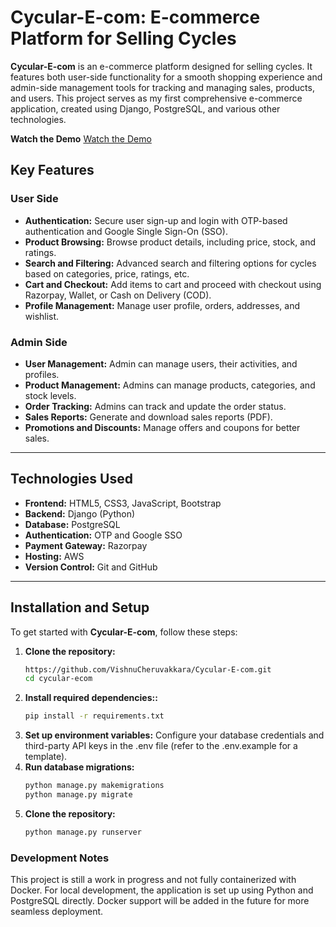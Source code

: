 # Cycular-E-com: E-commerce Platform for Selling Cycles

**Cycular-E-com** is an e-commerce platform designed for selling cycles. It features both user-side functionality for a smooth shopping experience and admin-side management tools for tracking and managing sales, products, and users. This project serves as my first comprehensive e-commerce application, created using Django, PostgreSQL, and various other technologies.

**Watch the Demo**
[Watch the Demo](https://www.linkedin.com/posts/vishnu-cheruvakkara-231b8b235_webdevelopment-ecommerce-python-activity-7264316221553020928-oIZA?utm_source=share&utm_medium=member_desktop)


## Key Features

### User Side

- **Authentication:** Secure user sign-up and login with OTP-based authentication and Google Single Sign-On (SSO).
- **Product Browsing:** Browse product details, including price, stock, and ratings.
- **Search and Filtering:** Advanced search and filtering options for cycles based on categories, price, ratings, etc.
- **Cart and Checkout:** Add items to cart and proceed with checkout using Razorpay, Wallet, or Cash on Delivery (COD).
- **Profile Management:** Manage user profile, orders, addresses, and wishlist.

### Admin Side

- **User Management:** Admin can manage users, their activities, and profiles.
- **Product Management:** Admins can manage products, categories, and stock levels.
- **Order Tracking:** Admins can track and update the order status.
- **Sales Reports:** Generate and download sales reports (PDF).
- **Promotions and Discounts:** Manage offers and coupons for better sales.

---

## Technologies Used

- **Frontend:** HTML5, CSS3, JavaScript, Bootstrap
- **Backend:** Django (Python)
- **Database:** PostgreSQL
- **Authentication:** OTP and Google SSO
- **Payment Gateway:** Razorpay
- **Hosting:** AWS
- **Version Control:** Git and GitHub

---

## Installation and Setup

To get started with **Cycular-E-com**, follow these steps:

1. **Clone the repository:**
   ```bash
   https://github.com/VishnuCheruvakkara/Cycular-E-com.git
   cd cycular-ecom
2. **Install required dependencies::**
   ```bash
   pip install -r requirements.txt
3. **Set up environment variables:**
   Configure your database credentials and third-party API keys in the .env file (refer to the .env.example for a template).
4. **Run database migrations:**
   ```bash
   python manage.py makemigrations
   python manage.py migrate
5. **Clone the repository:**
   ```bash
   python manage.py runserver

   
### Development Notes
This project is still a work in progress and not fully containerized with Docker.
For local development, the application is set up using Python and PostgreSQL directly. Docker support will be added in the future for more seamless deployment.
